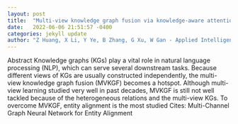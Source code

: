 ```yaml
---
layout: post
title:  "Multi-view knowledge graph fusion via knowledge-aware attentional graph neural network"
date:   2022-06-06 21:51:57 -0400
categories: jekyll update
author: "Z Huang, X Li, Y Ye, B Zhang, G Xu, W Gan - Applied Intelligence, 2022"
---
```

Abstract Knowledge graphs (KGs) play a vital role in natural language processing (NLP), which can serve several downstream tasks. Because different views of KGs are usually constructed independently, the multi-view knowledge graph fusion (MVKGF) becomes a hotspot. Although multi-view learning studied very well in past decades, MVKGF is still not well tackled because of the heterogeneous relations and the multi-view KGs. To overcome MVKGF, entity alignment is the most studied 
Cites: Multi-Channel Graph Neural Network for Entity Alignment